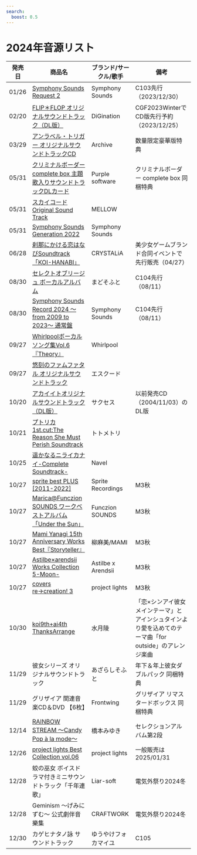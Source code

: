 ```yaml
---
search:
  boost: 0.5
---
```


# 2024年音源リスト

| 発売日 | 商品名 | ブランド/サークル/歌手 | 備考 |
|---|---|---|---|
| 01/26 | [Symphony Sounds Request 2](./%E9%9F%B3%E6%BA%90%E5%80%8B%E5%88%A5/Symphony%20Sounds%20Request%202.md) | Symphony Sounds | C103先行（2023/12/30） |
| 02/20 | [FLIP＊FLOP オリジナルサウンドトラック（DL版）](./%E9%9F%B3%E6%BA%90%E5%80%8B%E5%88%A5/FLIP%EF%BC%8AFLOP%20%E3%82%AA%E3%83%AA%E3%82%B8%E3%83%8A%E3%83%AB%E3%82%B5%E3%82%A6%E3%83%B3%E3%83%89%E3%83%88%E3%83%A9%E3%83%83%E3%82%AF.md) | DiGination | CGF2023WinterでCD版先行予約（2023/12/25） |
| 03/29 | [アンラベル・トリガー オリジナルサウンドトラックCD](./%E9%9F%B3%E6%BA%90%E5%80%8B%E5%88%A5/%E3%82%A2%E3%83%B3%E3%83%A9%E3%83%99%E3%83%AB%E3%83%BB%E3%83%88%E3%83%AA%E3%82%AC%E3%83%BC%20%E3%82%AA%E3%83%AA%E3%82%B8%E3%83%8A%E3%83%AB%E3%82%B5%E3%82%A6%E3%83%B3%E3%83%89%E3%83%88%E3%83%A9%E3%83%83%E3%82%AFCD.md) | Archive | 数量限定豪華版特典 |
| 05/31 | [クリミナルボーダー complete box 主題歌入りサウンドトラックDLカード](./%E9%9F%B3%E6%BA%90%E5%80%8B%E5%88%A5/%E3%82%AF%E3%83%AA%E3%83%9F%E3%83%8A%E3%83%AB%E3%83%9C%E3%83%BC%E3%83%80%E3%83%BC%20complete%20box%20%E4%B8%BB%E9%A1%8C%E6%AD%8C%E5%85%A5%E3%82%8A%E3%82%B5%E3%82%A6%E3%83%B3%E3%83%89%E3%83%88%E3%83%A9%E3%83%83%E3%82%AF.md) | Purple software | クリミナルボーダー complete box 同梱特典 |
| 05/31 | [スカイコード Original Sound Track](./%E9%9F%B3%E6%BA%90%E5%80%8B%E5%88%A5/%E3%82%B9%E3%82%AB%E3%82%A4%E3%82%B3%E3%83%BC%E3%83%89%20Original%20Sound%20Track.md) | MELLOW |  |
| 05/31 | [Symphony Sounds Generation 2022](./%E9%9F%B3%E6%BA%90%E5%80%8B%E5%88%A5/Symphony%20Sounds%20Generation%202022.md) | Symphony Sounds |  |
| 06/28 | [刹那にかける恋はなびSoundtrack 「KOI-HANABI」](./%E9%9F%B3%E6%BA%90%E5%80%8B%E5%88%A5/%E5%88%B9%E9%82%A3%E3%81%AB%E3%81%8B%E3%81%91%E3%82%8B%E6%81%8B%E3%81%AF%E3%81%AA%E3%81%B3Soundtrack.md) | CRYSTALiA | 美少女ゲームブランド合同イベントで先行販売（04/27） |
| 08/30 | [セレクトオブリージュ ボーカルアルバム](./%E9%9F%B3%E6%BA%90%E5%80%8B%E5%88%A5/%E3%82%BB%E3%83%AC%E3%82%AF%E3%83%88%E3%82%AA%E3%83%96%E3%83%AA%E3%83%BC%E3%82%B8%E3%83%A5%20%E3%83%9C%E3%83%BC%E3%82%AB%E3%83%AB%E3%82%A2%E3%83%AB%E3%83%90%E3%83%A0.md) | まどそふと | C104先行（08/11） |
| 08/30 | [Symphony Sounds Record 2024 ～from 2009 to 2023～ 通常盤](./%E9%9F%B3%E6%BA%90%E5%80%8B%E5%88%A5/Symphony%20Sounds%20Record%202024.md) | Symphony Sounds | C104先行（08/11） |
| 09/27 | [Whirlpoolボーカルソング集Vol.6『Theory』](./%E9%9F%B3%E6%BA%90%E5%80%8B%E5%88%A5/Whirlpool%E3%83%9C%E3%83%BC%E3%82%AB%E3%83%AB%E3%82%BD%E3%83%B3%E3%82%B0%E9%9B%86Vol.6.md) | Whirlpool |  |
| 09/27 | [悠刻のファムファタル オリジナルサウンドトラック](./%E9%9F%B3%E6%BA%90%E5%80%8B%E5%88%A5/%E6%82%A0%E5%88%BB%E3%81%AE%E3%83%95%E3%82%A1%E3%83%A0%E3%83%95%E3%82%A1%E3%82%BF%E3%83%AB%20%E3%82%AA%E3%83%AA%E3%82%B8%E3%83%8A%E3%83%AB%E3%82%B5%E3%82%A6%E3%83%B3%E3%83%89%E3%83%88%E3%83%A9%E3%83%83%E3%82%AF.md) | エスクード |  |
| 10/20 | [アカイイトオリジナルサウンドトラック（DL版）](./%E9%9F%B3%E6%BA%90%E5%80%8B%E5%88%A5/%E3%82%A2%E3%82%AB%E3%82%A4%E3%82%A4%E3%83%88%E3%82%AA%E3%83%AA%E3%82%B8%E3%83%8A%E3%83%AB%E3%82%B5%E3%82%A6%E3%83%B3%E3%83%89%E3%83%88%E3%83%A9%E3%83%83%E3%82%AF.md) | サクセス | 以前発売CD（2004/11/03）のDL版 |
| 10/21 | [プトリカ 1st.cut:The Reason She Must Perish Soundtrack](./%E9%9F%B3%E6%BA%90%E5%80%8B%E5%88%A5/%E3%83%97%E3%83%88%E3%83%AA%E3%82%AB%201st.cut%20Soundtrack.md) | トトメトリ |  |
| 10/25 | [遥かなるニライカナイ-Complete Soundtrack-](./%E9%9F%B3%E6%BA%90%E5%80%8B%E5%88%A5/%E9%81%A5%E3%81%8B%E3%81%AA%E3%82%8B%E3%83%8B%E3%83%A9%E3%82%A4%E3%82%AB%E3%83%8A%E3%82%A4Complete%20Soundtrack.md) | Navel |  |
| 10/27 | [sprite best PLUS [2011-2022]](./%E9%9F%B3%E6%BA%90%E5%80%8B%E5%88%A5/sprite%20best%20PLUS.md) | Sprite Recordings | M3秋 |
| 10/27 | [Marica@Funczion SOUNDS ワークベストアルバム「Under the Sun」](./%E9%9F%B3%E6%BA%90%E5%80%8B%E5%88%A5/Under%20the%20Sun.md) | Funczion SOUNDS | M3秋 |
| 10/27 | [Mami Yanagi 15th Anniversary Works Best『Storyteller』](./%E9%9F%B3%E6%BA%90%E5%80%8B%E5%88%A5/Storyteller.md) | 柳麻美/MAMI | M3秋 |
| 10/27 | [Astilbe×arendsii Works Collection 5-Moon-](./%E9%9F%B3%E6%BA%90%E5%80%8B%E5%88%A5/Astilbe%C3%97arendsii%20Works%20Collection%205-Moon-.md) | Astilbe x Arendsii | M3秋 |
| 10/27 | [covers re→creation! 3](./%E9%9F%B3%E6%BA%90%E5%80%8B%E5%88%A5/covers%20re%E2%86%92creation!%203.md) | project lights | M3秋 |
| 10/30 | [koi9th+ai4th ThanksArrange](https://kiyomizutsuki.booth.pm/items/6241220) | 水月陵 | 「恋×シンアイ彼女 メインテーマ」とアインシュタインより愛を込めてのテーマ曲「for outside」のアレンジ楽曲 |
| 11/29 | 彼女シリーズ オリジナルサウンドトラック | あざらしそふと | 年下＆年上彼女ダブルパック 同梱特典 |
| 11/29 | グリザイア 関連音楽CD＆DVD 【6枚】 | Frontwing | グリザイア リマスタードボックス 同梱特典 |
| 12/14 | [RAINBOW STREAM ～Candy Pop à la mode～](./%E9%9F%B3%E6%BA%90%E5%80%8B%E5%88%A5/RAINBOW%20STREAM.md) | 橋本みゆき | セレクションアルバム第2段 |
| 12/26 | [project lights Best Collection vol.06](./%E9%9F%B3%E6%BA%90%E5%80%8B%E5%88%A5/project%20lights%20Best%20Collection%20vol.06.md) | project lights | 一般販売は2025/01/31 |
| 12/28 | 蛟の巫女 ボイスドラマ付きミニサウンドトラック「千年連歌」 | Liar-soft | 電気外祭り2024冬 |
| 12/28 | Geminism ～げみにずむ～ 公式劇伴音樂集 | CRAFTWORK | 電気外祭り2024冬 |
| 12/30 | カゲヒナタノ詠 サウンドトラック | ゆうやけフォカマイユ | C105 |